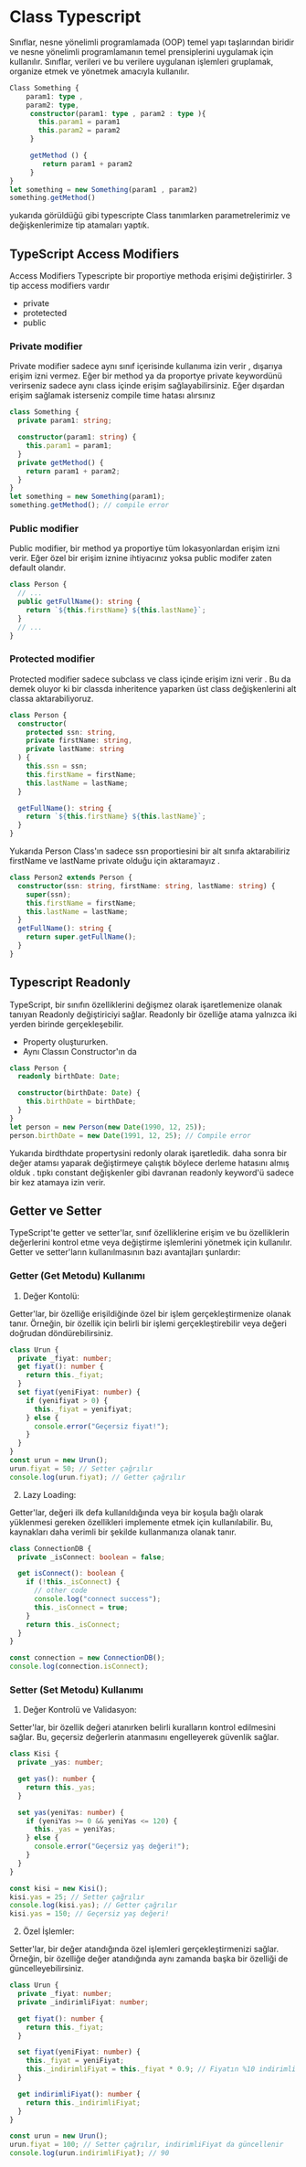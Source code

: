# Class Typescript

Sınıflar, nesne yönelimli programlamada (OOP) temel yapı taşlarından biridir ve nesne yönelimli programlamanın temel prensiplerini uygulamak için kullanılır. Sınıflar, verileri ve bu verilere uygulanan işlemleri gruplamak, organize etmek ve yönetmek amacıyla kullanılır.

```typescript
Class Something {
    param1: type ,
    param2: type,
     constructor(param1: type , param2 : type ){
       this.param1 = param1
       this.param2 = param2
     }

     getMethod () {
        return param1 + param2
     }
}
let something = new Something(param1 , param2)
something.getMethod()
```

yukarıda görüldüğü gibi typescripte Class tanımlarken parametrelerimiz ve değişkenlerimize tip atamaları yaptık.

## TypeScript Access Modifiers

Access Modifiers Typescripte bir proportiye methoda erişimi değiştirirler. 3 tip access modifiers vardır

- private
- protetected
- public

### Private modifier

Private modifier sadece aynı sınıf içerisinde kullanıma izin verir , dışarıya erişim izni vermez. Eğer bir method ya da proportye private keywordünü verirseniz sadece aynı class içinde erişim sağlayabilirsiniz. Eğer dışardan erişim sağlamak isterseniz compile time hatası alırsınız

```typescript
class Something {
  private param1: string;

  constructor(param1: string) {
    this.param1 = param1;
  }
  private getMethod() {
    return param1 + param2;
  }
}
let something = new Something(param1);
something.getMethod(); // compile error
```

### Public modifier

Public modifier, bir method ya proportiye tüm lokasyonlardan erişim izni verir. Eğer özel bir erişim iznine ihtiyacınız yoksa public modifer zaten default olandır.

```typescript
class Person {
  // ...
  public getFullName(): string {
    return `${this.firstName} ${this.lastName}`;
  }
  // ...
}
```

### Protected modifier

Protected modifier sadece subclass ve class içinde erişim izni verir . Bu da demek oluyor ki bir classda inheritence yaparken üst class değişkenlerini alt classa aktarabiliyoruz.

```typescript
class Person {
  constructor(
    protected ssn: string,
    private firstName: string,
    private lastName: string
  ) {
    this.ssn = ssn;
    this.firstName = firstName;
    this.lastName = lastName;
  }

  getFullName(): string {
    return `${this.firstName} ${this.lastName}`;
  }
}
```

Yukarıda Person Class'ın sadece ssn proportiesini bir alt sınıfa aktarabiliriz firstName ve lastName private olduğu için aktaramayız .

```typescript
class Person2 extends Person {
  constructor(ssn: string, firstName: string, lastName: string) {
    super(ssn);
    this.firstName = firstName;
    this.lastName = lastName;
  }
  getFullName(): string {
    return super.getFullName();
  }
}
```

## Typescript Readonly

TypeScript, bir sınıfın özelliklerini değişmez olarak işaretlemenize olanak tanıyan Readonly değiştiriciyi sağlar. Readonly bir özelliğe atama yalnızca iki yerden birinde gerçekleşebilir.

- Property oluştururken.
- Aynı Classın Constructor'ın da

```typescript
class Person {
  readonly birthDate: Date;

  constructor(birthDate: Date) {
    this.birthDate = birthDate;
  }
}
let person = new Person(new Date(1990, 12, 25));
person.birthDate = new Date(1991, 12, 25); // Compile error
```

Yukarıda birdthdate propertysini redonly olarak işaretledik. daha sonra bir değer atamsı yaparak değiştirmeye çalıştık böylece derleme hatasını almış olduk . tıpkı constant değişkenler gibi davranan readonly keyword'ü sadece bir kez atamaya izin verir.

## Getter ve Setter

TypeScript'te getter ve setter'lar, sınıf özelliklerine erişim ve bu özelliklerin değerlerini kontrol etme veya değiştirme işlemlerini yönetmek için kullanılır. Getter ve setter'ların kullanılmasının bazı avantajları şunlardır:

### Getter (Get Metodu) Kullanımı

1. Değer Kontolü:

Getter'lar, bir özelliğe erişildiğinde özel bir işlem gerçekleştirmenize olanak tanır. Örneğin, bir özellik için belirli bir işlemi gerçekleştirebilir veya değeri doğrudan döndürebilirsiniz.

```typescript
class Urun {
  private _fiyat: number;
  get fiyat(): number {
    return this._fiyat;
  }
  set fiyat(yeniFiyat: number) {
    if (yenifiyat > 0) {
      this._fiyat = yenifiyat;
    } else {
      console.error("Geçersiz fiyat!");
    }
  }
}
const urun = new Urun();
urun.fiyat = 50; // Setter çağrılır
console.log(urun.fiyat); // Getter çağrılır
```

2. Lazy Loading:

Getter'lar, değeri ilk defa kullanıldığında veya bir koşula bağlı olarak yüklenmesi gereken özellikleri implemente etmek için kullanılabilir. Bu, kaynakları daha verimli bir şekilde kullanmanıza olanak tanır.

```typescript
class ConnectionDB {
  private _isConnect: boolean = false;

  get isConnect(): boolean {
    if (!this._isConnect) {
      // other code
      console.log("connect success");
      this._isConnect = true;
    }
    return this._isConnect;
  }
}

const connection = new ConnectionDB();
console.log(connection.isConnect);
```

### Setter (Set Metodu) Kullanımı

1. Değer Kontrolü ve Validasyon:

Setter'lar, bir özellik değeri atanırken belirli kuralların kontrol edilmesini sağlar. Bu, geçersiz değerlerin atanmasını engelleyerek güvenlik sağlar.

```typescript
class Kisi {
  private _yas: number;

  get yas(): number {
    return this._yas;
  }

  set yas(yeniYas: number) {
    if (yeniYas >= 0 && yeniYas <= 120) {
      this._yas = yeniYas;
    } else {
      console.error("Geçersiz yaş değeri!");
    }
  }
}

const kisi = new Kisi();
kisi.yas = 25; // Setter çağrılır
console.log(kisi.yas); // Getter çağrılır
kisi.yas = 150; // Geçersiz yaş değeri!
```

2. Özel İşlemler:

Setter'lar, bir değer atandığında özel işlemleri gerçekleştirmenizi sağlar. Örneğin, bir özelliğe değer atandığında aynı zamanda başka bir özelliği de güncelleyebilirsiniz.

```typescript
class Urun {
  private _fiyat: number;
  private _indirimliFiyat: number;

  get fiyat(): number {
    return this._fiyat;
  }

  set fiyat(yeniFiyat: number) {
    this._fiyat = yeniFiyat;
    this._indirimliFiyat = this._fiyat * 0.9; // Fiyatın %10 indirimli hali
  }

  get indirimliFiyat(): number {
    return this._indirimliFiyat;
  }
}

const urun = new Urun();
urun.fiyat = 100; // Setter çağrılır, indirimliFiyat da güncellenir
console.log(urun.indirimliFiyat); // 90
```
